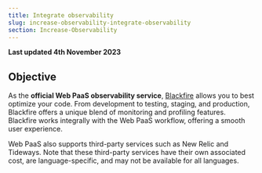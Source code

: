 ```yaml
---
title: Integrate observability
slug: increase-observability-integrate-observability
section: Increase-Observability
---
```


**Last updated 4th November 2023**



## Objective  

As the **official Web PaaS observability service**, 
[Blackfire](https://www.blackfire.io/) allows you to best optimize your code.
From development to testing, staging, and production,
Blackfire offers a unique blend of monitoring and profiling features. 
Blackfire works integrally with the Web PaaS workflow,
offering a smooth user experience.

Web PaaS also supports third-party services such as New Relic and Tideways.
Note that these third-party services have their own associated cost,
are language-specific, and may not be available for all languages.

